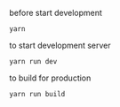 before start development

```
yarn
```

to start development server

```
yarn run dev
```

to build for production

```
yarn run build
```
